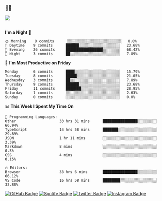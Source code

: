 ### 🤙🍺

<a href="https://github-readme-stats.vercel.app/api?username=hzak2xx&count_private=true&show_icons=true&theme=dracula">
  <img align="center" src="https://github-readme-stats.vercel.app/api?username=hzak2xx&count_private=true&show_icons=true&theme=dracula" />
</a>  
</br>
</br>

<!--START_SECTION:waka-->
**I'm a Night 🦉** 

```text
🌞 Morning    0 commits      ░░░░░░░░░░░░░░░░░░░░░░░░░   0.0% 
🌆 Daytime    9 commits      ██████░░░░░░░░░░░░░░░░░░░   23.68% 
🌃 Evening    26 commits     █████████████████░░░░░░░░   68.42% 
🌙 Night      3 commits      ██░░░░░░░░░░░░░░░░░░░░░░░   7.89%

```
📅 **I'm Most Productive on Friday** 

```text
Monday       6 commits      ████░░░░░░░░░░░░░░░░░░░░░   15.79% 
Tuesday      8 commits      █████░░░░░░░░░░░░░░░░░░░░   21.05% 
Wednesday    3 commits      ██░░░░░░░░░░░░░░░░░░░░░░░   7.89% 
Thursday     9 commits      ██████░░░░░░░░░░░░░░░░░░░   23.68% 
Friday       11 commits     ███████░░░░░░░░░░░░░░░░░░   28.95% 
Saturday     1 commits      ░░░░░░░░░░░░░░░░░░░░░░░░░   2.63% 
Sunday       0 commits      ░░░░░░░░░░░░░░░░░░░░░░░░░   0.0%

```


📊 **This Week I Spent My Time On** 

```text
💬 Programming Languages: 
Other                    33 hrs 31 mins      ████████████████░░░░░░░░░   66.94% 
TypeScript               14 hrs 58 mins      ███████░░░░░░░░░░░░░░░░░░   29.89% 
JSON                     1 hr 11 mins        ░░░░░░░░░░░░░░░░░░░░░░░░░   2.39% 
Markdown                 8 mins              ░░░░░░░░░░░░░░░░░░░░░░░░░   0.3% 
CSS                      4 mins              ░░░░░░░░░░░░░░░░░░░░░░░░░   0.15%

🔥 Editors: 
Browser                  33 hrs 6 mins       ████████████████░░░░░░░░░   66.12% 
VS Code                  16 hrs 58 mins      ████████░░░░░░░░░░░░░░░░░   33.88%

```


<!--END_SECTION:waka-->

[![GitHub Badge](https://img.shields.io/badge/GitHub-100000?style=for-the-badge&logo=github&logoColor=white)](https://github.com/hzak2xx)
[![Spotify Badge](https://img.shields.io/badge/Spotify-1ED760?&style=for-the-badge&logo=spotify&logoColor=white)](https://open.spotify.com/user/uf90s6sbbh75a1mt44clkhkvf)
[![Twitter Badge](https://img.shields.io/badge/Twitter-1DA1F2?style=for-the-badge&logo=twitter&logoColor=white)](https://twitter.com/hzak2xx)
[![Instagram Badge](https://img.shields.io/badge/Instagram-E4405F?style=for-the-badge&logo=instagram&logoColor=white)](https://www.instagram.com/hzak2xx/)
